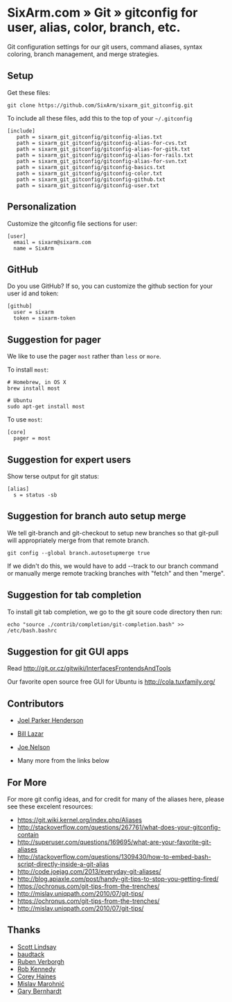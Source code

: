 # SixArm.com » Git » gitconfig for user, alias, color, branch, etc. 

Git configuration settings for our git users, command aliases, 
syntax coloring, branch management, and merge strategies.


## Setup

Get these files:

    git clone https://github.com/SixArm/sixarm_git_gitconfig.git

To include all these files, add this to the top of your <code>~/.gitconfig</code>

    [include]
       path = sixarm_git_gitconfig/gitconfig-alias.txt
       path = sixarm_git_gitconfig/gitconfig-alias-for-cvs.txt
       path = sixarm_git_gitconfig/gitconfig-alias-for-gitk.txt
       path = sixarm_git_gitconfig/gitconfig-alias-for-rails.txt
       path = sixarm_git_gitconfig/gitconfig-alias-for-svn.txt
       path = sixarm_git_gitconfig/gitconfig-basics.txt
       path = sixarm_git_gitconfig/gitconfig-color.txt
       path = sixarm_git_gitconfig/gitconfig-github.txt
       path = sixarm_git_gitconfig/gitconfig-user.txt


## Personalization

Customize the gitconfig file sections for user:

    [user]
      email = sixarm@sixarm.com
      name = SixArm


## GitHub

Do you use GitHub? If so, you can customize the github section for your user id and token:

    [github]
      user = sixarm
      token = sixarm-token


## Suggestion for pager

We like to use the pager `most` rather than `less` or `more`. 

To install `most`:

    # Homebrew, in OS X
    brew install most

    # Ubuntu
    sudo apt-get install most

To use `most`:

    [core]
      pager = most


## Suggestion for expert users

Show terse output for git status:

    [alias]
      s = status -sb



## Suggestion for branch auto setup merge

We tell git-branch and git-checkout to setup new branches so that git-pull
will appropriately merge from that remote branch. 

    git config --global branch.autosetupmerge true

If we didn't do this, we would have to add --track to our branch command or manually merge remote tracking branches with "fetch" and then "merge".


## Suggestion for tab completion

To install git tab completion, we go to the git soure code directory then run:

    echo "source ./contrib/completion/git-completion.bash" >> /etc/bash.bashrc


## Suggestion for git GUI apps

Read http://git.or.cz/gitwiki/InterfacesFrontendsAndTools

Our favorite open source free GUI for Ubuntu is http://cola.tuxfamily.org/


## Contributors

  * [Joel Parker Henderson](https://github.com/joelparkerhenderson)    
    
  * [Bill Lazar](https://github.com/billsaysthis)

  * [Joe Nelson](https://github.com/begriffs)

  * Many more from the links below


## For More

For more git config ideas, and for credit for many of the aliases here, please see these excelent resources:
 
  * <https://git.wiki.kernel.org/index.php/Aliases>
  * <http://stackoverflow.com/questions/267761/what-does-your-gitconfig-contain>
  * <http://superuser.com/questions/169695/what-are-your-favorite-git-aliases>
  * <http://stackoverflow.com/questions/1309430/how-to-embed-bash-script-directly-inside-a-git-alias>
  * <http://code.joejag.com/2013/everyday-git-aliases/>
  * <http://blog.apiaxle.com/post/handy-git-tips-to-stop-you-getting-fired/>
  * <https://ochronus.com/git-tips-from-the-trenches/>
  * <http://mislav.uniqpath.com/2010/07/git-tips/>
  * <https://ochronus.com/git-tips-from-the-trenches/>
  * <http://mislav.uniqpath.com/2010/07/git-tips/>

## Thanks

  * [Scott Lindsay](http://stackoverflow.com/users/167384/scott-lindsay)
  * [baudtack](http://baudtack.com)
  * [Ruben Verborgh](http://ruben.verborgh.org)
  * [Rob Kennedy](http://cs.wisc.edu/~rkennedy)
  * [Corey Haines](http://coreyhaines.com/)
  * [Mislav Marohnić](http://mislav.uniqpath.com/)
  * [Gary Bernhardt](http://destroyallsoftware.com)

